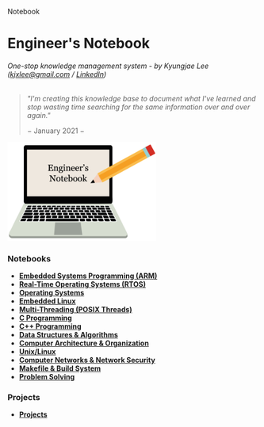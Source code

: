 Notebook

# Engineer's Notebook

###### One-stop knowledge management system - by Kyungjae Lee (kjxlee@gmail.com / [LinkedIn](https://www.linkedin.com/in/kyungjaelee/))

> *"I'm creating this knowledge base to document what I've learned and stop wasting time searching for the same information over and over again."*
>
> $-$ January 2021 $-$



<img src="./img/wallpaper.png" alt="wallpaper" width="300">



### Notebooks

* **<a href="./embedded-systems-programming-arm/">Embedded Systems Programming (ARM)</a>**
* **<a href="./real-time-operating-systems/">Real-Time Operating Systems (RTOS)</a>**
* **<a href="./operating-systems/">Operating Systems</a>**
* **<a href="./embedded-linux/">Embedded Linux</a>**
* **<a href="./multi-threading/">Multi-Threading (POSIX Threads)</a>**
* **<a href="./c-programming/">C Programming</a>**
* **<a href="./cpp-programming/">C++ Programming</a>**
* **<a href="./data-structures-and-algorithms/">Data Structures & Algorithms</a>**
* **<a href="./computer-architecture-and-organization/">Computer Architecture & Organization</a>**
* **<a href="./unix-linux/">Unix/Linux</a>**
* **<a href="./computer-networks-and-network-security/">Computer Networks & Network Security</a>**
* **<a href="./makefile-and-build-system/">Makefile & Build System</a>**
* **<a href="./problem-solving/">Problem Solving</a>**

### Projects

* **<a href="./projects/">Projects</a>**
